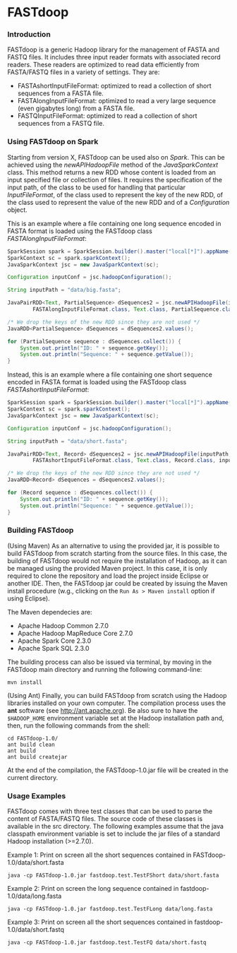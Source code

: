 # FASTdoop

### Introduction

FASTdoop is a generic Hadoop library for the management of FASTA and FASTQ files. It includes
three input reader formats with associated record readers. These readers are optimized to
read data efficiently from FASTA/FASTQ files in a variety of settings. They are:

- FASTAshortInputFileFormat: optimized to read a collection of short sequences from a FASTA file.
- FASTAlongInputFileFormat: optimized to read a very large sequence (even gigabytes long) from a FASTA file.
- FASTQInputFileFormat: optimized to read a collection of short sequences from a FASTQ file.


### Using FASTdoop on Spark

Starting from version X, FASTdoop can be used also on _Spark_. This can be achieved using the _newAPIHadoopFile_ method of the _JavaSparkContext_ class. This method returns a new RDD whose content is loaded from an input specified file or collection of files. It requires the specification of the input path, of the class to be used for handling that particular _InputFileFormat_, of the class used to represent the key of the new RDD, of the class used to represent the value of the new RDD and of a _Configuration_ object.

This is an example where a file containing one long sequence encoded in FASTA format is loaded using the FASTdoop class _FASTAlongInputFileFormat_:

```java
SparkSession spark = SparkSession.builder().master("local[*]").appName("FASTdoop Test Long").getOrCreate();	
SparkContext sc = spark.sparkContext();
JavaSparkContext jsc = new JavaSparkContext(sc);

Configuration inputConf = jsc.hadoopConfiguration();

String inputPath = "data/big.fasta";

JavaPairRDD<Text, PartialSequence> dSequences2 = jsc.newAPIHadoopFile(inputPath, 
		FASTAlongInputFileFormat.class, Text.class, PartialSequence.class, inputConf);

/* We drop the keys of the new RDD since they are not used */
JavaRDD<PartialSequence> dSequences = dSequences2.values();

for (PartialSequence sequence : dSequences.collect()) {
	System.out.println("ID: " + sequence.getKey());
	System.out.println("Sequence: " + sequence.getValue());
}
```

Instead, this is an example where a file containing one short sequence encoded in FASTA format is loaded using the FASTdoop class _FASTAshortInputFileFormat_:

```java
SparkSession spark = SparkSession.builder().master("local[*]").appName("FASTdoop Test Short").getOrCreate();	
SparkContext sc = spark.sparkContext();
JavaSparkContext jsc = new JavaSparkContext(sc);

Configuration inputConf = jsc.hadoopConfiguration();

String inputPath = "data/short.fasta";

JavaPairRDD<Text, Record> dSequences2 = jsc.newAPIHadoopFile(inputPath, 
		FASTAshortInputFileFormat.class, Text.class, Record.class, inputConf);

/* We drop the keys of the new RDD since they are not used */
JavaRDD<Record> dSequences = dSequences2.values();

for (Record sequence : dSequences.collect()) {
	System.out.println("ID: " + sequence.getKey());
	System.out.println("Sequence: " + sequence.getValue());
}
```

### Building FASTdoop

(Using Maven)
As an alternative to using the provided jar, it is possible to build FASTdoop from scratch
starting from the source files. In this case, the building of FASTdoop would not require the installation of Hadoop,
as it can be managed using the provided Maven project. In this case, it is only required to clone the repository and load the project inside Eclipse or another IDE. Then, the FASTdoop jar could be created by issuing the Maven install procedure (w.g., clicking on the ```Run As > Maven install``` option if using Eclipse).

The Maven dependecies are:
- Apache Hadoop Common 2.7.0
- Apache Hadoop MapReduce Core 2.7.0
- Apache Spark Core 2.3.0
- Apache Spark SQL 2.3.0

The building process can also be issued via terminal, by moving in the FASTdoop main directory and running the following command-line:

```console
mvn install
```

(Using Ant)
Finally, you can build FASTdoop from scratch using the Hadoop libraries installed on your own computer. 
The compilation process uses the __ant__ software (see http://ant.apache.org). Be also sure to have
the ```$HADOOP_HOME``` environment variable set at the Hadoop installation path and, then,
run the following commands from the shell:

```console
cd FASTdoop-1.0/
ant build clean
ant build
ant build createjar
```

At the end of the compilation, the FASTdoop-1.0.jar file will be created in the current
directory.


### Usage Examples

FASTdoop comes with three test classes that can be used to parse the content of FASTA/FASTQ
files. The source code of these classes is available in the src directory. The following 
examples assume that the java classpath environment variable is set to include the jar files
of a standard Hadoop installation (>=2.7.0).

Example 1: Print on screen all the short sequences contained in FASTdoop-1.0/data/short.fasta

```console
java -cp FASTdoop-1.0.jar fastdoop.test.TestFShort data/short.fasta
```

Example 2: Print on screen the long sequence contained in fastdoop-1.0/data/long.fasta

```console
java -cp FASTdoop-1.0.jar fastdoop.test.TestFLong data/long.fasta
```

Example 3:  Print on screen all the short sequences contained in fastdoop-1.0/data/short.fastq

```console
java -cp FASTdoop-1.0.jar fastdoop.test.TestFQ data/short.fastq
```
